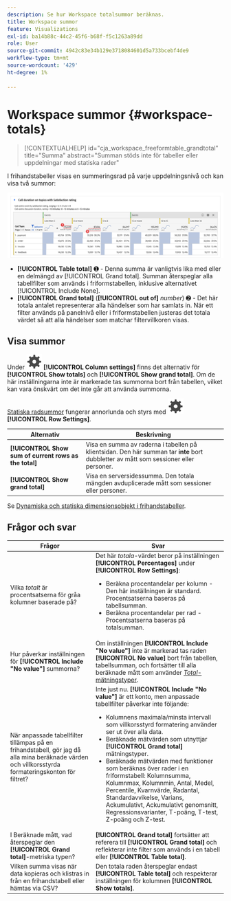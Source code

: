 ```yaml
---
description: Se hur Workspace totalsummor beräknas.
title: Workspace summor
feature: Visualizations
exl-id: ba14b88c-44c2-45f6-b68f-f5c1263a89dd
role: User
source-git-commit: 4942c83e34b129e3718084601d5a733bcebf4de9
workflow-type: tm+mt
source-wordcount: '429'
ht-degree: 1%

---
```


# Workspace summor {#workspace-totals}

<!-- markdownlint-disable MD034 -->

>[!CONTEXTUALHELP]
>id="cja_workspace_freeformtable_grandtotal"
>title="Summa"
>abstract="Summan stöds inte för tabeller eller uppdelningar med statiska rader"

<!-- markdownlint-enable MD034 -->


I frihandstabeller visas en summeringsrad på varje uppdelningsnivå och kan visa två summor:

![Friformstabell som visar totalsumman och tabellsumman.](assets/total-row.png)

* **[!UICONTROL Table total]** ➊ - Denna summa är vanligtvis lika med eller en delmängd av [!UICONTROL Grand total]. Summan återspeglar alla tabellfilter som används i friformstabellen, inklusive alternativet [!UICONTROL Include None].
* **[!UICONTROL Grand total]** (**[!UICONTROL out of]** *number*) ➋ - Det här totala antalet representerar alla händelser som har samlats in. När ett filter används på panelnivå eller i friformstabellen justeras det totala värdet så att alla händelser som matchar filtervillkoren visas.




## Visa summor

Under ![Inställning](/help/assets/icons/Setting.svg) **[!UICONTROL Column settings]** finns det alternativ för **[!UICONTROL Show totals]** och **[!UICONTROL Show grand total]**. Om de här inställningarna inte är markerade tas summorna bort från tabellen, vilket kan vara önskvärt om det inte går att använda summorna.


[Statiska radsummor](/help/analysis-workspace/visualizations/freeform-table/column-row-settings/manual-vs-dynamic-rows.md) fungerar annorlunda och styrs med ![Inställning](/help/assets/icons/Setting.svg) **[!UICONTROL Row Settings]**.

| Alternativ | Beskrivning |
|---|---|
| **[!UICONTROL Show sum of current rows as the total]** | Visa en summa av raderna i tabellen på klientsidan. Den här summan tar **inte** bort dubbletter av mått som sessioner eller personer. |
| **[!UICONTROL Show grand total]** | Visa en serversidessumma. Den totala mängden avduplicerade mått som sessioner eller personer. |

Se [Dynamiska och statiska dimensionsobjekt i frihandstabeller](column-row-settings/manual-vs-dynamic-rows.md).


## Frågor och svar

| Frågor | Svar |
|---|---|
| Vilka *totalt* är procentsatserna för gråa kolumner baserade på? | Det här *totala*-värdet beror på inställningen **[!UICONTROL Percentages]** under **[!UICONTROL Row Settings]**:<ul><li>Beräkna procentandelar per kolumn - Den här inställningen är standard. Procentsatserna baseras på tabellsumman.</li><li>Beräkna procentandelar per rad - Procentsatserna baseras på totalsumman.</li></ul> |
| Hur påverkar inställningen för **[!UICONTROL Include "No value"]** summorna? | Om inställningen **[!UICONTROL Include "No value"]** inte är markerad tas raden **[!UICONTROL No value]** bort från tabellen, tabellsumman, och fortsätter till alla beräknade mått som använder [*Total*-mätningstyper](/help/components/calc-metrics/cm-workflow/m-metric-type-alloc.md). |
| När anpassade tabellfilter tillämpas på en frihandstabell, gör jag då alla mina beräknade värden och villkorsstyrda formateringskonton för filtret? | Inte just nu. **[!UICONTROL Include "No value"]** är ett konto, men anpassade tabellfilter påverkar inte följande:<ul><li>Kolumnens maximala/minsta intervall som villkorsstyrd formatering använder ser ut över alla data.</li><li>Beräknade mätvärden som utnyttjar **[!UICONTROL Grand total]** mätningstyper.</li><li>Beräknade mätvärden med funktioner som beräknas över rader i en friformstabell: Kolumnsumma, Kolumnmax, Kolumnmin, Antal, Medel, Percentile, Kvarnvärde, Radantal, Standardavvikelse, Varians, Ackumulativt, Ackumulativt genomsnitt, Regressionsvarianter, T-poäng, T-test, Z-poäng och Z-test.</li></ul> |
| I Beräknade mått, vad återspeglar den **[!UICONTROL Grand total]**-metriska typen? | **[!UICONTROL Grand total]** fortsätter att referera till **[!UICONTROL Grand total]** och reflekterar inte filter som används i en tabell eller **[!UICONTROL Table total]**. |
| Vilken summa visas när data kopieras och klistras in från en frihandstabell eller hämtas via CSV? | Den totala raden återspeglar endast **[!UICONTROL Table total]** och respekterar inställningen för kolumnen **[!UICONTROL Show totals]**. |
